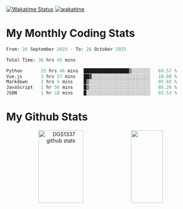 [![Wakatime Status](https://github.com/noopurphalak/noopurphalak/workflows/wakatime-status-update/badge.svg)](https://github.com/noopurphalak/noopurphalak/actions/workflows/main.yml)
[![wakatime](https://wakatime.com/badge/user/80ace140-ef40-4fdd-b8ed-f3be3d2e1aea.svg)](https://wakatime.com/@80ace140-ef40-4fdd-b8ed-f3be3d2e1aea)

# My Monthly Coding Stats

<!--START_SECTION:waka-->

```python
From: 26 September 2025 - To: 26 October 2025

Total Time: 36 hrs 45 mins

Python       25 hrs 46 mins  █████████████████▒░░░░░░░   69.57 %
Vue.js       3 hrs 57 mins   ██▓░░░░░░░░░░░░░░░░░░░░░░   10.68 %
Markdown     2 hrs 5 mins    █▒░░░░░░░░░░░░░░░░░░░░░░░   05.65 %
JavaScript   1 hr 56 mins    █▒░░░░░░░░░░░░░░░░░░░░░░░   05.26 %
JSON         1 hr 18 mins    █░░░░░░░░░░░░░░░░░░░░░░░░   03.53 %
```

<!--END_SECTION:waka-->

# My Github Stats
<div style="text-align: center;">
  <img width="49%" height="195px" src="https://github-readme-stats-sigma-five.vercel.app/api?username=noopurphalak&show_icons=true&count_private=true&hide_border=true&title_color=00FFFF&icon_color=00FFFF&text_color=00FFFF&bg_color=0d1117" alt="DGS1337 github stats" />
  <img width="41%" height="195px" src="https://github-readme-stats-sigma-five.vercel.app/api/top-langs/?username=noopurphalak&layout=compact&hide_border=true&title_color=00FFFF&text_color=00FFFF&bg_color=0d1117" />
</div>
